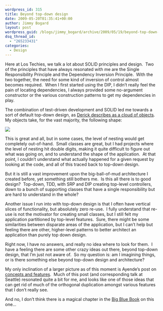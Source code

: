```yaml
---
wordpress_id: 315
title: Beyond top-down design
date: 2009-05-20T01:35:41+00:00
author: Jimmy Bogard
layout: post
wordpress_guid: /blogs/jimmy_bogard/archive/2009/05/19/beyond-top-down-design.aspx
dsq_thread_id:
  - "265233431"
categories:
  - Design
---
```

Here at Los Techies, we talk a lot about SOLID principles and design.&#160; Two of the principles that have always resonated with me are the Single Responsibility Principle and the Dependency Inversion Principle.&#160; With the two together, the need for some kind of inversion of control almost becomes required.&#160; When I first started using the DIP, I didn’t really feel the pain of locating dependencies, I always provided some no-argument constructor or the various construction patterns to get my dependencies in play.

The combination of test-driven development and SOLID led me towards a sort of default top-down design, as [Derick describes as a cloud of objects](http://www.lostechies.com/blogs/derickbailey/archive/2008/10/07/di-and-ioc-creating-and-working-with-a-cloud-of-objects.aspx).&#160; My objects take, for the vast majority, the following shape:

![](http://www.lostechies.com/blogs/derickbailey/WindowsLiveWriter/DependencyInversionAndTheCloudOfObjects_8D80/image_thumb_4.png)

This is great and all, but in some cases, the level of nesting would get completely out-of-hand.&#160; Small classes are great, but I had projects where the level of nesting hit double digits, making it quite difficult to figure out what was going on, and to understand the shape of the application.&#160; At that point, I couldn’t understand what actually happened for a given request by looking at the code, and all of this traced back to top-down design.

But it is still a vast improvement upon the big-ball-of-mud architecture I created before, yet something still bothers me.&#160; Is this all there is to good design?&#160; Top-down, TDD, with SRP and DIP creating top-level controllers, down to a bunch of supporting classes that have a single responsibility but are hard to understand in the whole?

Another issue I run into with top-down design is that I often have vertical slices of functionality, but absolutely zero re-use.&#160; I fully understand that re-use is not the motivator for creating small classes, but I still felt my application partitioned by top-level features.&#160; Sure, there might be some similarities between disparate areas of the application, but I can’t help but feeling there are other, higher-level patterns to better architect an application than purely top down design.

Right now, I have no answers, and really no idea where to look for them.&#160; I have a feeling there are some other crazy ideas out there, beyond top-down design, that I’m just not aware of.&#160; So my question is: am I imagining things, or is there something else beyond top-down design and architecture?

My only inclination of a larger picture as of this moment is Ayende’s post on [concepts and features](http://ayende.com/Blog/archive/2009/03/06/application-structure-concepts-amp-features.aspx).&#160; Much of this post (and corresponding talk at Seattle) resonated quite a bit for me, and looks like one of those ideas that can get rid of much of the orthogonal duplication amongst various features that I don’t really see.

And no, I don’t think there is a magical chapter in the [Big Blue Book](http://www.amazon.com/Domain-Driven-Design-Tackling-Complexity-Software/dp/0321125215) on this one…